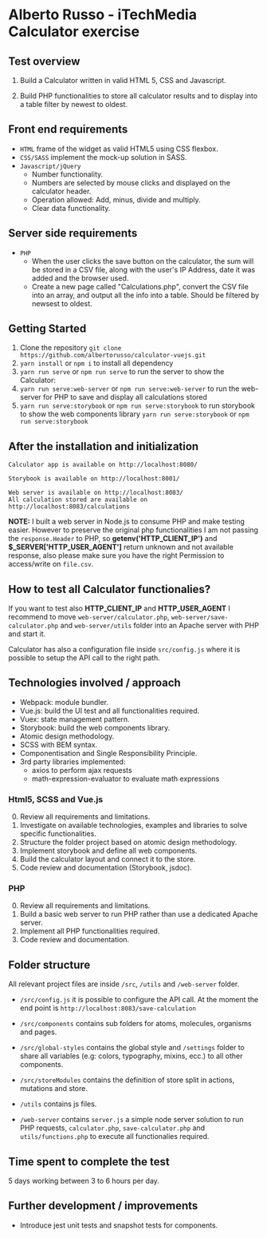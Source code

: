 # Alberto Russo - iTechMedia Calculator exercise

## Test overview

1. Build a Calculator written in valid HTML 5, CSS and Javascript.

2. Build PHP functionalities to store all calculator results and to display into a table filter by newest to oldest.

## Front end requirements
* `HTML` frame of the widget as valid HTML5 using CSS flexbox.
* `CSS/SASS` implement the mock-up solution in SASS.
* `Javascript/jQuery`
  * Number functionality.
  * Numbers are selected by mouse clicks and displayed on the calculator header.
  * Operation allowed: Add, minus, divide and multiply.
  * Clear data functionality.

## Server side requirements
* `PHP`
  * When the user clicks the save button on the calculator, the sum will be stored in a
CSV file, along with the user&#39;s IP Address, date it was added and the browser used.
  * Create a new page called &quot;Calculations.php&quot;, convert the CSV file into an array, and output all the info into a table. Should be filtered by newsest to oldest.

## Getting Started
1. Clone the repository ```git clone https://github.com/albertorusso/calculator-vuejs.git```
2. ```yarn install``` or ```npm i``` to install all dependency
3. ```yarn run serve``` or ```npm run serve``` to run the server to show the Calculator:
4. ```yarn run serve:web-server``` or ```npm run serve:web-server``` to run the web-server for PHP to save and display all calculations stored
5. ```yarn run serve:storybook``` or ```npm run serve:storybook``` to run storybook to show the web components library ```yarn run serve:storybook``` or ```npm run serve:storybook```

## After the installation and initialization
```
Calculator app is available on http://localhost:8080/
```
```
Storybook is available on http://localhost:8001/
```
```
Web server is available on http://localhost:8083/
All calculation stored are available on http://localhost:8083/calculations
```

**NOTE:** I built a web server in Node.js to consume PHP and make testing easier. However to preserve the original php functionalities I am not passing the `response.Header` to PHP, so **getenv('HTTP_CLIENT_IP')** and **$_SERVER['HTTP_USER_AGENT']** return unknown and not available response, also please make sure you have the right Permission to access/write on `file.csv`.

## How to test all Calculator functionalies?
If you want to test also **HTTP_CLIENT_IP** and **HTTP_USER_AGENT** I recommend to move `web-server/calculator.php`, `web-server/save-calculator.php` and `web-server/utils` folder into an Apache server with PHP and start it.

Calculator has also a configuration file inside `src/config.js` where it is possible to setup the API call to the right path.


## Technologies involved / approach
* Webpack: module bundler.
* Vue.js: build the UI test and all functionalities required.
* Vuex: state management pattern.
* Storybook: build the web components library.
* Atomic design methodology.
* SCSS with BEM syntax.
* Componentisation and Single Responsibility Principle.
* 3rd party libraries implemented:
  * axios to perform ajax requests
  * math-expression-evaluator to evaluate math expressions

### Html5, SCSS and Vue.js
0. Review all requirements and limitations.
1. Investigate on available technologies, examples and libraries to solve specific functionalities.
2. Structure the folder project based on atomic design methodology.
2. Implement storybook and define all web components.
3. Build the calculator layout and connect it to the store.
4. Code review and documentation (Storybook, jsdoc).

### PHP
0. Review all requirements and limitations.
1. Build a basic web server to run PHP rather than use a dedicated Apache server.
2. Implement all PHP functionalities required.
3. Code review and documentation.

## Folder structure

All relevant project files are inside ```/src```, ```/utils``` and ```/web-server``` folder.

- ```/src/config.js``` it is possible to configure the API call. At the moment the end point is `http://localhost:8083/save-calculation`

- ```/src/components``` contains sub folders for atoms, molecules, organisms and pages.

- ```/src/global-styles``` contains the global style and ```/settings``` folder to share all variables (e.g: colors, typography, mixins, ecc.) to all other components.

- ```/src/storeModules``` contains the definition of store split in actions, mutations and store.

- ```/utils``` contains js files.

- ```/web-server``` contains ```server.js``` a simple node server solution to run PHP requests, ```calculator.php```, ```save-calculator.php``` and  ```utils/functions.php``` to execute all functionalies required.

## Time spent to complete the test
5 days working between 3 to 6 hours per day.

## Further development / improvements
* Introduce jest unit tests and snapshot tests for components.
